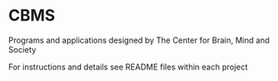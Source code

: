 # CBMS
Programs and applications designed by The Center for Brain, Mind and Society

For instructions and details see README files within each project
